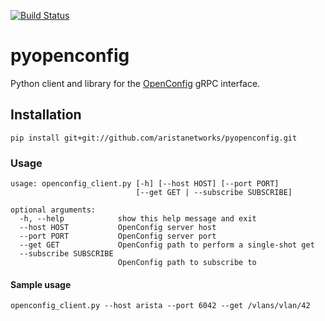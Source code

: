 [![Build Status](https://travis-ci.org/aristanetworks/pyopenconfig.svg?branch=master)](https://travis-ci.org/aristanetworks/pyopenconfig)

# pyopenconfig

Python client and library for the [OpenConfig](http://openconfig.net) gRPC interface.

## Installation

```
pip install git+git://github.com/aristanetworks/pyopenconfig.git
```

### Usage
```
usage: openconfig_client.py [-h] [--host HOST] [--port PORT]
                            [--get GET | --subscribe SUBSCRIBE]

optional arguments:
  -h, --help            show this help message and exit
  --host HOST           OpenConfig server host
  --port PORT           OpenConfig server port
  --get GET             OpenConfig path to perform a single-shot get
  --subscribe SUBSCRIBE
                        OpenConfig path to subscribe to
```

#### Sample usage

```
openconfig_client.py --host arista --port 6042 --get /vlans/vlan/42
```
